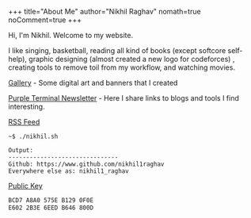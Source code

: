 +++
title="About Me"
author="Nikhil Raghav"
nomath=true
noComment=true
+++


Hi, I'm Nikhil.  Welcome to my website. 


I like singing, basketball, reading all kind of books (except softcore self-help), graphic designing (almost created a new logo for codeforces) , creating tools to remove toil from my workflow, and watching movies.

[Gallery](https://gallery.purpleterm.com/) - Some digital art and banners that I created

[Purple Terminal Newsletter](https://purpleterminal.substack.com) - Here I share links to blogs and tools I find interesting.


[RSS Feed](/index.xml)



```text
~$ ./nikhil.sh

Output:
-------------------------------
Github: https://www.github.com/nikhil1raghav
Everywhere else as: nikhil1_raghav
```




[Public Key](/files/nikhil1raghav.key)






```bash
BCD7 A8A0 575E B129 0F0E
E602 2B3E 6EED B646 800D
```
